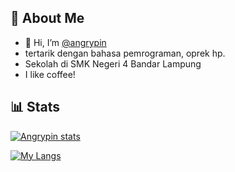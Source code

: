 ## **🤖 About Me**
- 👋 Hi, I’m [@angrypin](https://github.com/angrypin)
- tertarik dengan bahasa pemrograman, oprek hp.
- Sekolah di SMK Negeri 4 Bandar Lampung
- I like coffee!

## **📊 Stats**
[![Angrypin stats](https://github-readme-stats.vercel.app/api?username=angrypin&count_private=true&show_icons=true&theme=nightowl)](https://github.com/angrypin)

[![My Langs](https://github-readme-stats.vercel.app/api/top-langs/?username=angrypin&theme=algolia)](https://github.com/angrypin)
